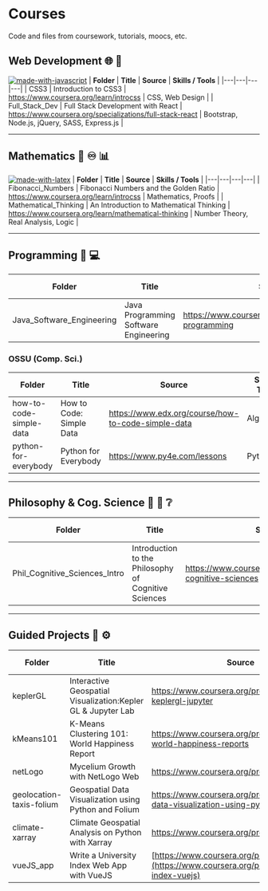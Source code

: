# Courses

Code and files from coursework, tutorials, moocs, etc.

## Web Development :globe_with_meridians: :iphone:
[![made-with-javascript](https://img.shields.io/badge/Made%20with-JavaScript-1f425f.svg)](https://www.javascript.com)
| **Folder** | **Title** | **Source** | **Skills / Tools** |
|---|---|---|---|
| CSS3 | Introduction to CSS3 | https://www.coursera.org/learn/introcss | CSS, Web Design |
| Full_Stack_Dev | Full Stack Development with React | https://www.coursera.org/specializations/full-stack-react | Bootstrap, Node.js, jQuery, SASS, Express.js |

***

## Mathematics :triangular_ruler: :infinity: :bar_chart:
[![made-with-latex](https://img.shields.io/badge/Made%20with-LaTeX-1f425f.svg)](https://www.latex-project.org/)
| **Folder** | **Title** | **Source** | **Skills / Tools** |
|---|---|---|---|
| Fibonacci_Numbers | Fibonacci Numbers and the Golden Ratio | https://www.coursera.org/learn/introcss | Mathematics, Proofs |
| Mathematical_Thinking | An Introduction to Mathematical Thinking | https://www.coursera.org/learn/mathematical-thinking | Number Theory, Real Analysis, Logic |

***

## Programming :abacus: :computer:
| **Folder** | **Title** | **Source** | **Skills / Tools** |
|---|---|---|---|
| Java_Software_Engineering | Java Programming Software Engineering | https://www.coursera.org/specializations/java-programming | Java, Algorithms |

### OSSU (Comp. Sci.)
| **Folder** | **Title** | **Source** | **Skills / Tools** |
|---|---|---|---|
| how-to-code-simple-data | How to Code: Simple Data | https://www.edx.org/course/how-to-code-simple-data | Algorithms |
| python-for-everybody | Python for Everybody | https://www.py4e.com/lessons | Python |

***

## Philosophy & Cog. Science :brain: :book: :grey_question:
| **Folder** | **Title** | **Source** | **Skills / Tools** |
|---|---|---|---|
| Phil_Cognitive_Sciences_Intro | Introduction to the Philosophy of Cognitive Sciences | https://www.coursera.org/learn/philosophy-cognitive-sciences | Cognitive Sciences |

***

## Guided Projects :hammer: :gear:
| **Folder** | **Title** | **Source** | **Skills / Tools** |
|---|---|---|---|
| keplerGL | Interactive Geospatial Visualization:Kepler GL & Jupyter Lab | https://www.coursera.org/projects/geospatial-keplergl-jupyter | KeplerGL, GIS |
| kMeans101 | K-Means Clustering 101: World Happiness Report | https://www.coursera.org/projects/clustering-world-happiness-reports | Python, Machine Learning |
| netLogo | Mycelium Growth with NetLogo Web | https://www.coursera.org/projects/mycelium | NetLogo, Simulation |
| geolocation-taxis-folium | Geospatial Data Visualization using Python and Folium | https://www.coursera.org/projects/geospatial-data-visualization-using-python-and-folium | Folium, Pandas |
| climate-xarray | Climate Geospatial Analysis on Python with Xarray | https://www.coursera.org/projects/xarray | Python Xarray |
| vueJS_app | Write a University Index Web App with VueJS | [https://www.coursera.org/projects/xarray](https://www.coursera.org/projects/university-index-vuejs) | vuejs |
